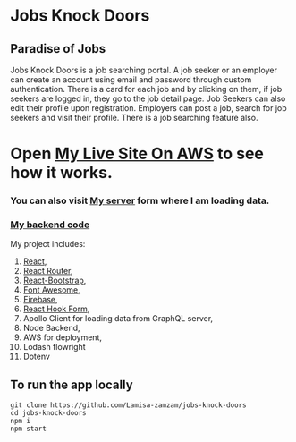 # Jobs Knock Doors

## Paradise of Jobs

Jobs Knock Doors is a job searching portal. A job seeker or an employer can create an account using email and password through custom authentication. There is a card for each job and by clicking on them, if job seekers are logged in, they go to the job detail page. Job Seekers can also edit their profile upon registration. Employers can post a job, search for job seekers and visit their profile. There is a job searching feature also.

# Open [My Live Site On AWS]() to see how it works.

### You can also visit [My server]() form where I am loading data.

### [My backend code](https://github.com/Lamisa-zamzam/jobs-knock-doors-sever)

My project includes:

1.  [React](https://reactjs.org/docs/getting-started.html),
2.  [React Router](https://reactrouter.com/),
3.  [React-Bootstrap](https://react-bootstrap.github.io/),
4.  [Font Awesome](https://fontawesome.com/),
5.  [Firebase](https://firebase.google.com/docs?authuser=0),
6.  [React Hook Form](https://react-hook-form.com/),
7.  Apollo Client for loading data from GraphQL server,
8.  Node Backend,
9.  AWS for deployment,
10. Lodash flowright
11. Dotenv


## To run the app locally

```
git clone https://github.com/Lamisa-zamzam/jobs-knock-doors
cd jobs-knock-doors
npm i
npm start

```
